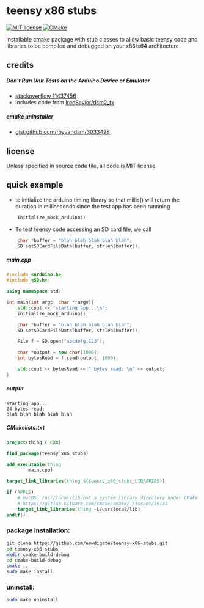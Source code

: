 # teensy x86 stubs
[![MIT license](https://img.shields.io/badge/License-MIT-blue.svg)](LICENSE)
[![CMake](https://img.shields.io/badge/project-CMake-brightgreen.svg?label=built%20with&colorA=555555&colorB=8a8fff&logo=)](CMakelists.txt)

installable cmake package with stub classes to allow basic teensy code and libraries to be compiled and debugged on your x86/x64 architecture

## credits
##### Don't Run Unit Tests on the Arduino Device or Emulator 
* [stackoverflow 11437456](https://stackoverflow.com/a/11437456)
* includes code from [IronSavior/dsm2_tx](https://github.com/IronSavior/dsm2_tx)

##### cmake uninstaller 
*  [gist.github.com/royvandam/3033428](https://gist.github.com/royvandam/3033428)

## license
Unless specified in source code file, all code is MIT license.

## quick example
* to initialize the arduino timing library so that millis() will return the duration in milliseconds since the test app has been runnning
``` c++
    initialize_mock_arduino()
```
* To test teensy code accessing an SD card file, we call 
``` c++ 
    char *buffer = "blah blah blah blah blah";
    SD.setSDCardFileData(buffer, strlen(buffer));
```

##### main.cpp
``` c++
#include <Arduino.h>
#include <SD.h>

using namespace std;

int main(int argc, char **argv){
    std::cout << "starting app...\n";
    initialize_mock_arduino();

    char *buffer = "blah blah blah blah blah";
    SD.setSDCardFileData(buffer, strlen(buffer));

    File f = SD.open("abcdefg.123");

    char *output = new char[1000];
    int bytesRead = f.read(output, 1000);

    std::cout << bytesRead << " bytes read: \n" << output;
}
```
##### output
```
starting app...
24 bytes read: 
blah blah blah blah blah
```

##### CMakelists.txt
``` cmake
project(thing C CXX)

find_package(teensy_x86_stubs)

add_executable(thing
        main.cpp)

target_link_libraries(thing ${teensy_x86_stubs_LIBRARIES})

if (APPLE)
    # macOS: /usr/local/lib not a system library directory under CMake
    # https://gitlab.kitware.com/cmake/cmake/-/issues/19134
    target_link_libraries(thing -L/usr/local/lib)
endif()
```


### package installation:
``` sh
git clone https://github.com/newdigate/teensy-x86-stubs.git
cd teensy-x86-stubs
mkdir cmake-build-debug
cd cmake-build-debug
cmake ..
sudo make install
```

### uninstall:
``` sh
sudo make uninstall
```

